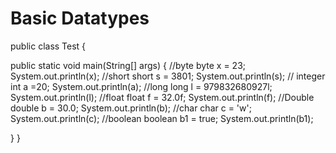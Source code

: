 # Basic Datatypes

public class Test
{
 
public static void main(String[] args)
 {
  //byte
  byte x = 23;
  System.out.println(x);
  //short
  short s = 3801;
  System.out.println(s);
  // integer
  int a =20;
  System.out.println(a);
  //long 
  long l = 979832680927l;
  System.out.println(l);
  //float
  float f = 32.0f;
  System.out.println(f);
  //Double
  double b = 30.0;
  System.out.println(b);
  //char
  char c = 'w';
  System.out.println(c);
  //boolean
  boolean b1 = true;
  System.out.println(b1);
  
 }
}